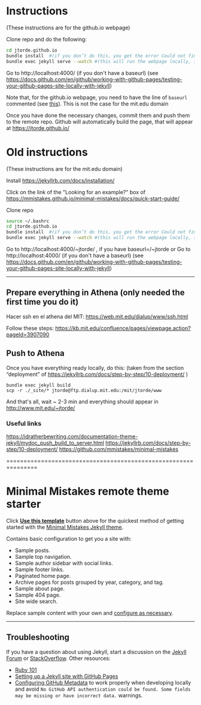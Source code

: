 # Instructions
(These instructions are for the github.io webpage)

Clone repo and do the following:
```bash
cd jtorde.github.io
bundle install  #(if you don’t do this, you get the error Could not find gem 'github-pages' in any of the gem sources listed in your Gemfile.)
bundle exec jekyll serve --watch #(this will run the webpage locally, it may take some time to run this command)
```
Go to http://localhost:4000/ (if you don't have a baseurl)  (see https://docs.github.com/en/github/working-with-github-pages/testing-your-github-pages-site-locally-with-jekyll)

Note that, for the github.io webpage, you need to have the line of `baseurl` commented (see [this](https://stackoverflow.com/a/64778847)). This is not the case for the mit.edu domain

Once you have done the necessary changes, commit them and push them to the remote repo. Github will automatically build the page, that will appear at https://jtorde.github.io/

# Old instructions 
(These instructions are for the mit.edu domain)

Install https://jekyllrb.com/docs/installation/

Click on the link of the "Looking for an example?" box of https://mmistakes.github.io/minimal-mistakes/docs/quick-start-guide/


Clone repo
```bash
source ~/.bashrc
cd jtorde.github.io
bundle install  #(if you don’t do this, you get the error Could not find gem 'github-pages' in any of the gem sources listed in your Gemfile.)
bundle exec jekyll serve --watch #(this will run the webpage locally, it takes ~30seconds to run this command)
```
Go to http://localhost:4000/~jtorde/ , if you have baseurl=/~jtorde  or Go to http://localhost:4000/ (if you don't have a baseurl)  (see https://docs.github.com/en/github/working-with-github-pages/testing-your-github-pages-site-locally-with-jekyll)

-----------------------

## Prepare everything in Athena (only needed the first time you do it)

Hacer ssh en el athena del MIT:
https://web.mit.edu/dialup/www/ssh.html

Follow these steps:
https://kb.mit.edu/confluence/pages/viewpage.action?pageId=3907090



## Push to Athena
Once you have everything ready locally, do this: (taken from the section “deployment” of https://jekyllrb.com/docs/step-by-step/10-deployment/ )

```
bundle exec jekyll build
scp -r ./_site/* jtorde@ftp.dialup.mit.edu:/mit/jtorde/www
```

And that's all, wait ~ 2-3 min and everything should appear in http://www.mit.edu/~jtorde/

### Useful links
https://idratherbewriting.com/documentation-theme-jekyll/mydoc_push_build_to_server.html
https://jekyllrb.com/docs/step-by-step/10-deployment/
https://github.com/mmistakes/minimal-mistakes

===============================================================

# Minimal Mistakes remote theme starter

Click [**Use this template**](https://github.com/mmistakes/mm-github-pages-starter/generate) button above for the quickest method of getting started with the [Minimal Mistakes Jekyll theme](https://github.com/mmistakes/minimal-mistakes).

Contains basic configuration to get you a site with:

- Sample posts.
- Sample top navigation.
- Sample author sidebar with social links.
- Sample footer links.
- Paginated home page.
- Archive pages for posts grouped by year, category, and tag.
- Sample about page.
- Sample 404 page.
- Site wide search.

Replace sample content with your own and [configure as necessary](https://mmistakes.github.io/minimal-mistakes/docs/configuration/).

---

## Troubleshooting

If you have a question about using Jekyll, start a discussion on the [Jekyll Forum](https://talk.jekyllrb.com/) or [StackOverflow](https://stackoverflow.com/questions/tagged/jekyll). Other resources:

- [Ruby 101](https://jekyllrb.com/docs/ruby-101/)
- [Setting up a Jekyll site with GitHub Pages](https://jekyllrb.com/docs/github-pages/)
- [Configuring GitHub Metadata](https://github.com/jekyll/github-metadata/blob/master/docs/configuration.md#configuration) to work properly when developing locally and avoid `No GitHub API authentication could be found. Some fields may be missing or have incorrect data.` warnings.
